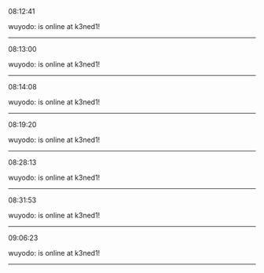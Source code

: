 08:12:41

wuyodo: is online at k3ned1!

---

08:13:00

wuyodo: is online at k3ned1!

---

08:14:08

wuyodo: is online at k3ned1!

---

08:19:20

wuyodo: is online at k3ned1!

---

08:28:13

wuyodo: is online at k3ned1!

---

08:31:53

wuyodo: is online at k3ned1!

---

09:06:23

wuyodo: is online at k3ned1!

---

